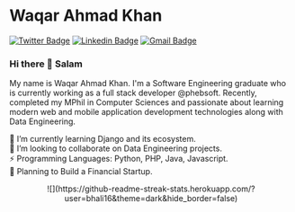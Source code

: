 <!-- 👋  Hi, I’m Waqar Ahmad Khan @bhali16  
👀  I’m interested in Python and Java Web Development, Data and Security and recently worked with Testing Frameworks and find it very interesting  
🌱  I’m currently working with Java and Python  -->
<!-- 💞️  I’m looking to collaborate on Machine Learning and Social Network Analysis   -->
<!-- - 🤔 I’m looking for help with Javascript. -->


# Waqar Ahmad Khan
[![Twitter Badge](https://img.shields.io/badge/-@thewaqarism-1ca0f1?style=flat-square&labelColor=1ca0f1&logo=twitter&logoColor=white&link=https://twitter.com/thewaqarism)](https://twitter.com/thewaqarism) 
[![Linkedin Badge](https://img.shields.io/badge/-bhali16-blue?style=flat-square&logo=Linkedin&logoColor=white&link=https://www.linkedin.com/in/bhali16/)](https://www.linkedin.com/in/bhali16/) 
[![Gmail Badge](https://img.shields.io/badge/-wakhan@cs.qau.edu.pk-c14438?style=flat-square&logo=Gmail&logoColor=white&link=mailto:wakhan@cs.qau.edu.pk)](mailto:wakhan@cs.qau.edu.pk)


### Hi there 👋 Salam
My name is Waqar Ahmad Khan. I'm a Software Engineering graduate who is currently working as a full stack developer @phebsoft. Recently, completed my MPhil in Computer Sciences and passionate about learning modern web and mobile application development technologies along with Data Engineering.

<!-- 🔭 I’m currently working on a research project which is about Model Coverage and Debugging Effectivness.<br /> -->
🌱 I’m currently learning Django and its ecosystem.<br />
👯 I’m looking to collaborate on Data Engineering projects.<br />
⚡ Programming Languages: Python, PHP, Java, Javascript.<br />
🔭 Planning to Build a Financial Startup.<br/> 
</p>
<p align="center">
    ![](https://github-readme-streak-stats.herokuapp.com/?user=bhali16&theme=dark&hide_border=false)<br/>
</center>
